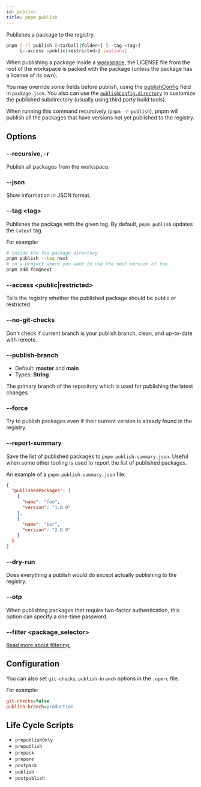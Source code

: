 ```yaml
---
id: publish
title: pnpm publish
---
```


Publishes a package to the registry.

```sh
pnpm [-r] publish [<tarball|folder>] [--tag <tag>]
     [--access <public|restricted>] [options]
```

When publishing a package inside a [workspace](../workspaces.md), the LICENSE file
from the root of the workspace is packed with the package (unless the package
has a license of its own).

You may override some fields before publish, using the
[publishConfig] field in `package.json`.
You also can use the [`publishConfig.directory`](../package_json.md#publishconfigdirectory) to customize the published subdirectory (usually using third party build tools).

When running this command recursively (`pnpm -r publish`), pnpm will publish all
the packages that have versions not yet published to the registry.

[publishConfig]: ../package_json.md#publishconfig

## Options

### --recursive, -r

Publish all packages from the workspace.

### --json

Show information in JSON format.

### --tag &lt;tag\>

Publishes the package with the given tag. By default, `pnpm publish` updates
the `latest` tag.

For example:

```sh
# inside the foo package directory
pnpm publish --tag next
# in a project where you want to use the next version of foo
pnpm add foo@next
```

### --access &lt;public|restricted\>

Tells the registry whether the published package should be public or restricted.

### --no-git-checks

Don't check if current branch is your publish branch, clean, and up-to-date with remote.

### --publish-branch

* Default: **master** and **main**
* Types: **String**

The primary branch of the repository which is used for publishing the latest
changes.

### --force

Try to publish packages even if their current version is already found in the
registry.

### --report-summary

Save the list of published packages to `pnpm-publish-summary.json`. Useful when some other tooling is used to report the list of published packages.

An example of a `pnpm-publish-summary.json` file:

```json
{
  "publishedPackages": [
    {
      "name": "foo",
      "version": "1.0.0"
    },
    {
      "name": "bar",
      "version": "2.0.0"
    }
  }
]
```

### --dry-run

Does everything a publish would do except actually publishing to the registry.

### --otp

When publishing packages that require two-factor authentication, this option can specify a one-time password.

### --filter &lt;package_selector\>

[Read more about filtering.](../filtering.md)

## Configuration

You can also set `git-checks`, `publish-branch` options in the `.npmrc` file.

For example:

```ini title=".npmrc"
git-checks=false
publish-branch=production
```

## Life Cycle Scripts

* `prepublishOnly`
* `prepublish`
* `prepack`
* `prepare`
* `postpack`
* `publish`
* `postpublish`

